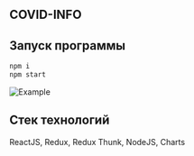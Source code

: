 ## COVID-INFO


## Запуск программы

```sh
npm i 
npm start
```



![Example](https://github.com/ilya-mikhaylov/covid-info/raw/develop/src/gif.gif)



## Стек технологий
ReactJS, Redux, Redux Thunk, NodeJS, Charts
